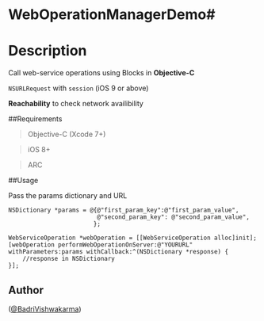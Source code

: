 # WebOperationManagerDemo#
# Description
Call web-service operations using 
Blocks in **Objective-C**

`NSURLRequest` with `session` (iOS 9 or above)

**Reachability** to check network availibility

##Requirements
>Objective-C (Xcode 7+)

>iOS 8+

>ARC



##Usage

Pass the params dictionary and URL
```
NSDictionary *params = @{@"first_param_key":@"first_param_value",
                         @"second_param_key": @"second_param_value",
                        };
 
WebServiceOperation *webOperation = [[WebServiceOperation alloc]init];
[webOperation performWebOperationOnServer:@"YOURURL" withParameters:params withCallback:^(NSDictionary *response) {
    //response in NSDictionary
}];
 ```

## Author
([@BadriVishwakarma](https://www.twitter.com/badrivk))
